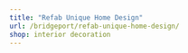 ```yaml
---
title: "Refab Unique Home Design"
url: /bridgeport/refab-unique-home-design/
shop: interior decoration
---
```

